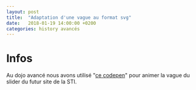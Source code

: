 ```yaml
---
layout: post
title:  "Adaptation d'une vague au format svg"
date:   2018-01-19 14:00:00 +0200
categories: history avancés
---
```


# Infos
Au dojo avancé nous avons utilisé "[ce codepen](https://codepen.io/tedmcdo/pen/PqxKXg)" pour
animer la vague du slider du futur site de la STI.
